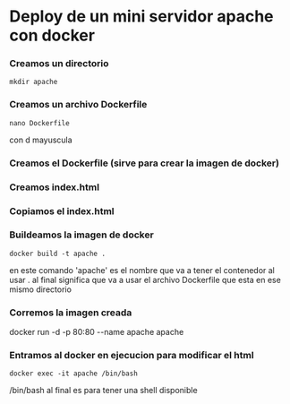 # Deploy de un mini servidor apache con docker

### Creamos un directorio

```mkdir apache```

### Creamos un archivo Dockerfile

```nano Dockerfile```

con d mayuscula

### Creamos el Dockerfile (sirve para crear la imagen de docker)

### Creamos index.html

### Copiamos el index.html

### Buildeamos la imagen de docker

```docker build -t apache .```

en este comando 'apache' es el nombre que va a tener el contenedor al usar . al final significa que va a usar el archivo Dockerfile que esta en ese mismo directorio

### Corremos la imagen creada

docker run -d -p 80:80 --name apache apache

### Entramos al docker en ejecucion para modificar el html

```docker exec -it apache /bin/bash```

/bin/bash al final es para tener una shell disponible